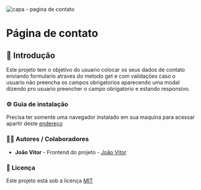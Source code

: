 ![capa - pagina de contato](https://github.com/JoaoVitor2004/pagina-de-contato/assets/143558833/a6c79bc5-2ea6-46a0-9159-b1dd70b22cc7)

# Página de contato

## 🎯 Introdução

Este projeto tem o objetivo do usuario colocar os seus dados de contato enviando formulario atraves do metodo get e com validações caso o usuario não preencha os campos obrigatorios aparecendo uma modal dizendo pro usuario preencher o campo obrigatorio e estando responsivo.

### ⚙ Guia de instalação

Precisa ter somente uma navegador instalado em sua maquina para acessar apartir deste <a href="https://JoaoVitor2004.github.io/pagina-de-contato">endereço</a>

### 👨‍💻 Autores / Colaboradores

- **João Vitor** - Frontend do projeto - [João Vitor](linkedin.com/in/joão-vitor-souzaa/)

### 📃 Licença

Este projeto está sob a licença [MIT]()
